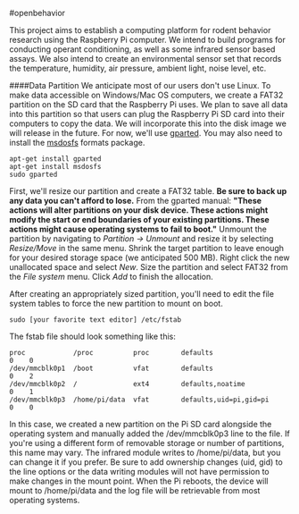 #openbehavior

This project aims to establish a computing platform for rodent behavior research using the Raspberry Pi computer. We intend to build programs for conducting operant conditioning, as well as some infrared sensor based assays. We also intend to create an environmental sensor set that records the temperature, humidity, air pressure, ambient light, noise level, etc. 

####Data Partition
We anticipate most of our users don't use Linux. To make data accessible on Windows/Mac OS computers, we create a FAT32 partition on the SD card that the Raspberry Pi uses. We plan to save all data into this partition so that users can plug the Raspberry Pi SD card into their computers to copy the data. We will incorporate this into the disk image we will release in the future. For now, we'll use [gparted](http://gparted.org).  You may also need to install the [msdosfs](http://www.freebsd.org/cgi/man.cgi?query=msdosfs&sektion=5&manpath=FreeBSD+8.4-RELEASE) formats package.

```
apt-get install gparted
apt-get install msdosfs
sudo gparted
```

First, we'll resize our partition and create a FAT32 table.  **Be sure to back up any data you can't afford to lose.** From the gparted manual: **"These actions will alter partitions on your disk device. These actions might modify the start or end boundaries of your existing partitions. These actions might cause operating systems to fail to boot."**  Unmount the partition by navigating to *Partition -> Unmount* and resize it by selecting *Resize/Move* in the same menu.  Shrink the target partition to leave enough for your desired storage space (we anticipated 500 MB).  Right click the new unallocated space and select *New*.  Size the partition and select FAT32 from the *File system* menu.  Click *Add* to finish the allocation. 

After creating an appropriately sized partition, you'll need to edit the file system tables to force the new partition to mount on boot.  

```
sudo [your favorite text editor] /etc/fstab
```

The fstab file should look something like this:

```
proc            /proc          proc        defaults                        0    0
/dev/mmcblk0p1  /boot          vfat        defaults                        0    2
/dev/mmcblk0p2  /              ext4        defaults,noatime                0    1
/dev/mmcblk0p3  /home/pi/data  vfat        defaults,uid=pi,gid=pi          0    0
```

In this case, we created a new partition on the Pi SD card alongside the operating system and manually added the /dev/mmcblk0p3 line to the file.  If you're using a different form of removable storage or number of partitions, this name may vary.  The infrared module writes to /home/pi/data, but you can change it if you prefer.  Be sure to add ownership changes (uid, gid) to the line options or the data writing modules will not have permission to make changes in the mount point.  When the Pi reboots, the device will mount to /home/pi/data and the log file will be retrievable from most operating systems. 




